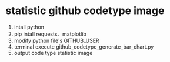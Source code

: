 # statistic github codetype image
1. intall python
2. pip intall requests、matplotlib
3. modify python file's GITHUB_USER 
4. terminal execute  github_codetype_generate_bar_chart.py
5. output code type statistic image 
